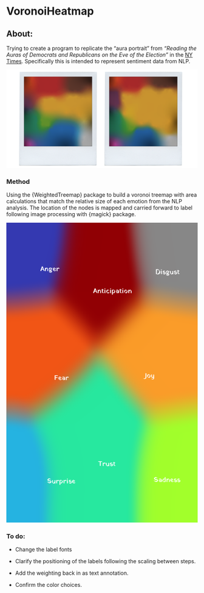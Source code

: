 # VoronoiHeatmap

## **About:**

Trying to create a program to replicate the “aura portrait” from *“Reading the Auras of Democrats and Republicans on the Eve of the Election”* in the [NY Times](https://www.nytimes.com/2024/11/04/opinion/democrat-republican-election-vibes.html). Specifically this is intended to represent sentiment data from NLP.

![](images/clipboard-214858297.png)

### Method

Using the {WeightedTreemap} package to build a voronoi treemap with area calculations that match the relative size of each emotion from the NLP analysis. The location of the nodes is mapped and carried forward to label following image processing with {magick} package.

![](images/clipboard-3778131917.png)

### To do:

-   Change the label fonts

-   Clarify the positioning of the labels following the scaling between steps.

-   Add the weighting back in as text annotation.

-   Confirm the color choices.
